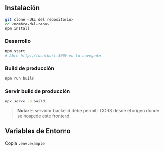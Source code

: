 ## Instalación
```bash
git clone <URL del repositorio>
cd <nombre-del-repo>
npm install
```

### Desarrollo
```bash
npm start
# Abre http://localhost:3000 en tu navegador
```

### Build de producción
```bash
npm run build
```

### Servir build de producción
```bash
npx serve -s build
```

> **Nota:** El servidor backend debe permitir CORS desde el origen donde se hospede este frontend.

## Variables de Entorno
Copia `.env.example`